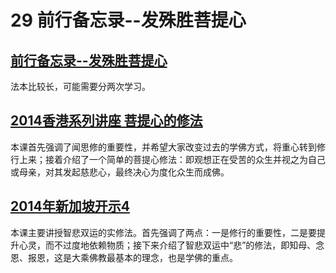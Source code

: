 # 29 前行备忘录--发殊胜菩提心


## [前行备忘录--发殊胜菩提心](https://huidengchanxiu.net/refs/qxbwl/#%E4%BA%8C-%E5%8F%91%E6%AE%8A%E8%83%9C%E8%8F%A9%E6%8F%90%E5%BF%83)

法本比较长，可能需要分两次学习。

## [2014香港系列讲座 菩提心的修法](https://www.fohuifayu.com/index.php/huideng-jiangtang/huanqiu-xilie/xianggang-diqu/529-l14020)

本课首先强调了闻思修的重要性，并希望大家改变过去的学佛方式，将重心转到修行上来；接着介绍了一个简单的菩提心修法：即观想正在受苦的众生并视之为自己或母亲，对其发起慈悲心，最终决心为度化众生而成佛。

## [2014年新加坡开示4](https://www.fohuifayu.com/index.php/huideng-jiangtang/huanqiu-xilie/xin-jia-po/526-l14017)

本课主要讲授智悲双运的实修法。首先强调了两点：一是修行的重要性，二是要提升心灵，而不过度地依赖物质；接下来介绍了智悲双运中“悲”的修法，即知母、念恩、报恩，这是大乘佛教最基本的理念，也是学佛的重点。